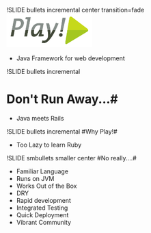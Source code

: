 !SLIDE bullets incremental center transition=fade
![Play Logo](Playframework.png)

* Java Framework for web development

!SLIDE bullets incremental 
# Don't Run Away...#

* Java meets Rails

!SLIDE bullets incremental 
#Why Play!#
* Too Lazy to learn Ruby

!SLIDE smbullets smaller center
#No really....#
* Familiar Language 
* Runs on  JVM
* Works Out of the Box
* DRY
* Rapid development
* Integrated Testing
* Quick Deployment
* Vibrant Community



